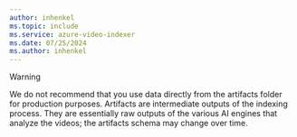```yaml
---
author: inhenkel
ms.topic: include 
ms.service: azure-video-indexer
ms.date: 07/25/2024
ms.author: inhenkel
---
```


> [!WARNING]
> We do not recommend that you use data directly from the artifacts folder for production purposes. Artifacts are intermediate outputs of the indexing process. They are essentially raw outputs of the various AI engines that analyze the videos; the artifacts schema may change over time.
